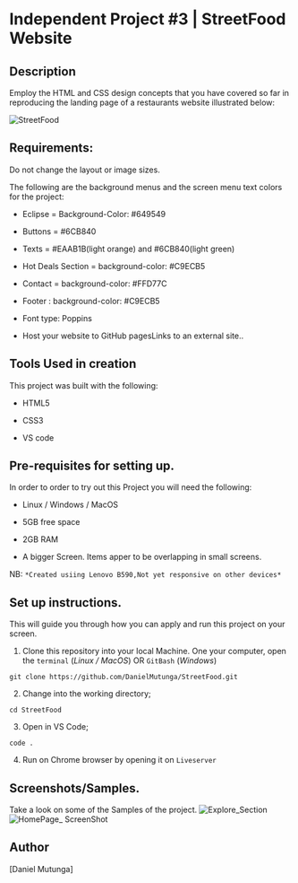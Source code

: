 # Independent Project #3 | StreetFood Website

## Description

Employ the HTML and CSS design concepts that you have covered so far in reproducing the landing page of a restaurants website illustrated below:

![StreetFood](https://github.com/DanielMutunga/StreetFood/assets/122822041/4364484f-8be4-4b69-96fd-354a2bd25f5d)

## Requirements:
Do not change the layout or image sizes.

The following are the background menus and the screen menu text colors for the project:

- Eclipse =  Background-Color: #649549

- Buttons = #6CB840

- Texts = #EAAB1B(light orange)  and  #6CB840(light green)

- Hot Deals Section = background-color: #C9ECB5

- Contact = background-color: #FFD77C

- Footer : background-color: #C9ECB5

- Font type: Poppins

- Host your website to  GitHub pagesLinks to an external site..

## Tools Used in creation

This project was built with the following:

- HTML5

- CSS3

- VS code 

## Pre-requisites for setting up.

In order to order to try out this Project you will need the following:

- Linux / Windows / MacOS

- 5GB free space

- 2GB RAM

- A bigger Screen. Items apper to be overlapping in small screens.

NB: `*Created usiing Lenovo B590,Not yet responsive on other devices*`

## Set up instructions.

This will guide you through how you can apply and run this project on your screen.

1. Clone this repository into your local Machine. One your computer, open the `terminal` (*Linux / MacOS*) OR `GitBash` (*Windows*)

```
git clone https://github.com/DanielMutunga/StreetFood.git
```
2. Change into the working directory;

```
cd StreetFood
```
3. Open in VS Code;
```
code .
```
4. Run on Chrome browser by opening it on `Liveserver`

## Screenshots/Samples.

Take a look on some of the Samples of the project.
![Explore_Section](https://github.com/DanielMutunga/StreetFood/assets/122822041/56c5f99e-d504-4e49-9e40-8d7a3ecaf360)
![HomePage_ ScreenShot](https://github.com/DanielMutunga/StreetFood/assets/122822041/b53d11f8-9c93-4651-b6c1-8bf043d30f76)

## Author

[Daniel Mutunga]

